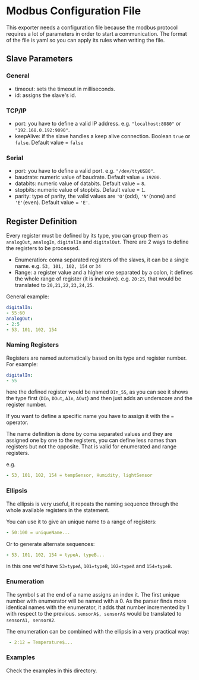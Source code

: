 # Modbus Configuration File

This exporter needs a configuration file because the modbus protocol requires a lot of parameters in order to start a communication.
The format of the file is yaml so you can apply its rules when writing the file.

## Slave Parameters
### General
- timeout: sets the timeout in milliseconds.
- id: assigns the slave's id.

### TCP/IP
- port: you have to define a valid IP address. e.g. `"localhost:8080"` or `"192.168.0.192:9090"`.
- keepAlive: if the slave handles a keep alive connection. Boolean `true` or `false`. Default value = `false`

### Serial
- port: you have to define a valid port. e.g. `"/dev/ttyUSB0"`.
- baudrate: numeric value of baudrate.  Default value = `19200`.
- databits: numeric value of databits.  Default value = `8`.
- stopbits: numeric value of stopbits.  Default value = `1`.
- parity: type of parity, the valid values are `'O'`(odd), `'N'`(none) and `'E'`(even). Default value = `'E'`.

## Register Definition
Every register must be defined by its type, you can group them as `analogOut`, `analogIn`, `digitalIn` and `digitalOut`.
There are 2 ways to define the registers to be processed.
- Enumeration: coma separated registers of the slaves, it can be a single name. e.g. `53, 101, 102, 154` or `34`
- Range: a register value and a higher one separated by a colon, it defines the whole range of register (it is inclusive). e.g. `20:25`, that would be translated to `20,21,22,23,24,25`.

General example:
```yml
digitalIn:
- 55:60
analogOut:
- 2:5
- 53, 101, 102, 154
```

### Naming Registers
Registers are named automatically based on its type and register number.
For example:
```yml
digitalIn:
- 55
```
here the defined register would be named `DIn_55`, as you can see it shows the type first (`DIn`, `DOut`, `AIn`, `AOut`) and then just adds an underscore and the register number.

If you want to define a specific name you have to assign it with the `=` operator.

The name definition is done by coma separated values and they are assigned one by one to the registers, you can define less names than registers but not the opposite. That is valid for enumerated and range registers.

e.g.
```yml
- 53, 101, 102, 154 = tempSensor, Humidity, lightSensor
```
### Ellipsis
The ellipsis is very useful, it repeats the naming sequence through the whole available registers in the statement.

You can use it to give an unique name to a range of registers:
```yml
- 50:100 = uniqueName...
```

Or to generate alternate sequences:
```yml
- 53, 101, 102, 154 = typeA, typeB...
```
in this one we'd have `53=typeA`, `101=typeB`, `102=typeA` and `154=typeB`.

### Enumeration
The symbol `$` at the end of a name assigns an index it. The first unique number with enumerator will be named with a 0. As the parser finds more identical names with the enumerator, it adds that number incremented by 1 with respect to the previous.
`sensorA$, sensorA$` would be translated to `sensorA1, sensorA2`.

The enumeration can be combined with the ellipsis in a very practical way:
```yml
 - 2:12 = Temperature$...
```

### Examples
Check the examples in this directory.
